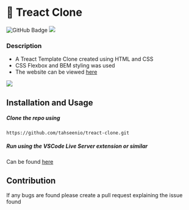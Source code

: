 # 🦸 Treact Clone

<img src="https://img.shields.io/github/deployments/tahseenio/treact-clone/github-pages" alt="GitHub Badge"> <img src="https://img.shields.io/github/repo-size/tahseenio/treact-clone">

### Description
- A Treact Template Clone created using HTML and CSS
- CSS Flexbox and BEM styling was used
- The website can be viewed [here](https://tahseenio.github.io/treact-clone/)

<img src="https://i.imgur.com/h2fImJJ.png">

## Installation and Usage

##### Clone the repo using

`https://github.com/tahseenio/treact-clone.git`

##### Run using the VSCode Live Server extension or similar

Can be found [here](https://marketplace.visualstudio.com/items?itemName=ritwickdey.LiveServer)

## Contribution

<p>If any bugs are found please create a pull request explaining the issue found</p>
